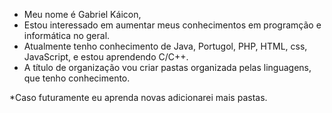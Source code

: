  - Meu nome é Gabriel Káicon, 
 - Estou interessado em aumentar meus conhecimentos em programção e informática no geral. 
 - Atualmente tenho conhecimento de Java, Portugol, PHP, HTML, css, JavaScript, e estou aprendendo C/C++. 
 - A título de organização vou criar pastas organizada pelas linguagens, que tenho conhecimento.

*Caso futuramente eu aprenda novas adicionarei mais pastas.
